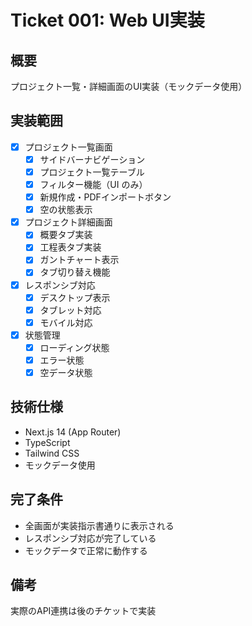 # Ticket 001: Web UI実装

## 概要

プロジェクト一覧・詳細画面のUI実装（モックデータ使用）

## 実装範囲

- [x] プロジェクト一覧画面
  - [x] サイドバーナビゲーション
  - [x] プロジェクト一覧テーブル
  - [x] フィルター機能（UI のみ）
  - [x] 新規作成・PDFインポートボタン
  - [x] 空の状態表示
- [x] プロジェクト詳細画面
  - [x] 概要タブ実装
  - [x] 工程表タブ実装
  - [x] ガントチャート表示
  - [x] タブ切り替え機能
- [x] レスポンシブ対応
  - [x] デスクトップ表示
  - [x] タブレット対応
  - [x] モバイル対応
- [x] 状態管理
  - [x] ローディング状態
  - [x] エラー状態
  - [x] 空データ状態

## 技術仕様

- Next.js 14 (App Router)
- TypeScript
- Tailwind CSS
- モックデータ使用

## 完了条件

- 全画面が実装指示書通りに表示される
- レスポンシブ対応が完了している
- モックデータで正常に動作する

## 備考

実際のAPI連携は後のチケットで実装
